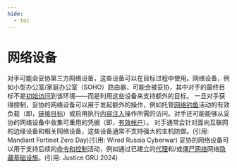 ```yaml
---
hide:
  - toc
---
```


# 网络设备

对手可能会妥协第三方网络设备，这些设备可以在目标过程中使用。网络设备，例如小型办公室/家庭办公室（SOHO）路由器，可能会被妥协，其中对手的最终目标不是[初始访问](https://attack.mitre.org/tactics/TA0001)到该环境——而是利用这些设备来支持额外的目标。  一旦对手获得控制，妥协的网络设备可以用于发起额外的操作，例如托管[网络钓鱼](https://attack.mitre.org/techniques/T1566)活动的有效负载（即，[链接目标](https://attack.mitre.org/techniques/T1608/005)）或启用执行[内容注入](https://attack.mitre.org/techniques/T1659)操作所需的访问。对手还可能能够从妥协的网络设备中收集可重用的凭据（即，[有效帐户](https://attack.mitre.org/techniques/T1078)）。  对手通常会针对面向互联网的边缘设备和相关网络设备，这些设备通常不支持强大的主机防御。(引用: Mandiant Fortinet Zero Day)(引用: Wired Russia Cyberwar)  妥协的网络设备可以用于支持后续的[命令和控制](https://attack.mitre.org/tactics/TA0011)活动，例如通过已建立的[代理](https://attack.mitre.org/techniques/T1090)和/或[僵尸网络](https://attack.mitre.org/techniques/T1584/005)网络[隐藏基础设施](https://attack.mitre.org/techniques/T1665)。(引用: Justice GRU 2024)
